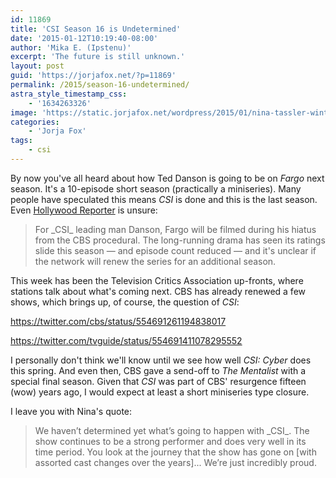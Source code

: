 ```yaml
---
id: 11869
title: 'CSI Season 16 is Undetermined'
date: '2015-01-12T10:19:40-08:00'
author: 'Mika E. (Ipstenu)'
excerpt: 'The future is still unknown.'
layout: post
guid: 'https://jorjafox.net/?p=11869'
permalink: /2015/season-16-undetermined/
astra_style_timestamp_css:
    - '1634263326'
image: 'https://static.jorjafox.net/wordpress/2015/01/nina-tassler-winter-tca.jpg'
categories:
    - 'Jorja Fox'
tags:
    - csi
---
```


By now you've all heard about how Ted Danson is going to be on _Fargo_ next season. It's a 10-episode short season (practically a miniseries). Many people have speculated this means _CSI_ is done and this is the last season. Even <a href="http://www.hollywoodreporter.com/live-feed/fargo-fills-season-2-cast-761975">Hollywood Reporter</a> is unsure:

<blockquote>For _CSI_ leading man Danson, Fargo will be filmed during his hiatus from the CBS procedural. The long-running drama has seen its ratings slide this season — and episode count reduced — and it's unclear if the network will renew the series for an additional season. </blockquote>

This week has been the Television Critics Association up-fronts, where stations talk about what's coming next. CBS has already renewed a few shows, which brings up, of course, the question of _CSI_:

https://twitter.com/cbs/status/554691261194838017

https://twitter.com/tvguide/status/554691411078295552

I personally don't think we'll know until we see how well _CSI: Cyber_ does this spring. And even then, CBS gave a send-off to _The Mentalist_ with a special final season. Given that _CSI_ was part of CBS' resurgence fifteen (wow) years ago, I would expect at least a short miniseries type closure.

I leave you with Nina's quote:

<blockquote>We haven’t determined yet what’s going to happen with _CSI_. The show continues to be a strong performer and does very well in its time period. You look at the journey that the show has gone on [with assorted cast changes over the years]... We’re just incredibly proud.</blockquote>

